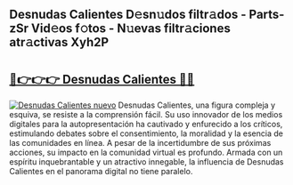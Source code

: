 ## Desnudas Calientes D𝚎sn𝚞dos filtr𝚊dos - Parts-zSr Vid𝚎os f𝚘tos - N𝚞evas filtr𝚊ciones atr𝚊ctivas Xyh2P

# <h2><a href="http://mbd3zj2.tromn.icu/?c=Desnudas+Calientes">🔗👉👉👉 Desnudas Calientes 🔗🔗</a></h2>

[![Desnudas Calientes nuevo](https://i.imgur.com/pEAQMta.gif)](http://mbd3zj2.tromn.icu/?c=Desnudas+Calientes)
Desnudas Calientes, una figura compleja y esquiva, se resiste a la comprensión fácil. Su uso innovador de los medios digitales para la autopresentación ha cautivado y enfurecido a los críticos, estimulando debates sobre el consentimiento, la moralidad y la esencia de las comunidades en línea. A pesar de la incertidumbre de sus próximas acciones, su impacto en la comunidad virtual es profundo. Armada con un espíritu inquebrantable y un atractivo innegable, la influencia de Desnudas Calientes en el panorama digital no tiene paralelo.
